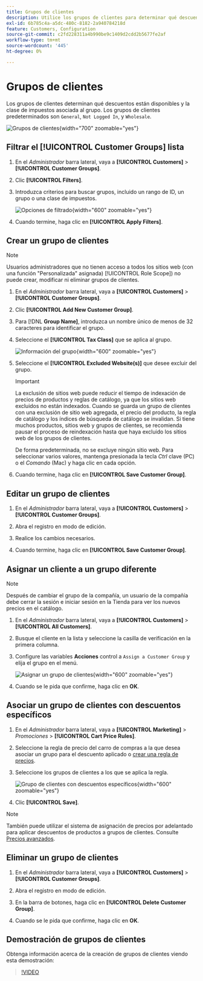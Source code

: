 ```yaml
---
title: Grupos de clientes
description: Utilice los grupos de clientes para determinar qué descuentos están disponibles para los clientes asignados a un grupo y la clase de impuestos asociada al grupo.
exl-id: 6b785c4a-a5dc-480c-8182-2a940784218d
feature: Customers, Configuration
source-git-commit: c2fd228311a4b990be9c1409d2cdd2b5677fe2af
workflow-type: tm+mt
source-wordcount: '445'
ht-degree: 0%

---
```


# Grupos de clientes

Los grupos de clientes determinan qué descuentos están disponibles y la clase de impuestos asociada al grupo. Los grupos de clientes predeterminados son `General`, `Not Logged In`, y `Wholesale`.

![Grupos de clientes](assets/customer-groups.png){width="700" zoomable="yes"}

## Filtrar el [!UICONTROL Customer Groups] lista

1. En el _Administrador_ barra lateral, vaya a **[!UICONTROL Customers]** > **[!UICONTROL Customer Groups]**.

1. Clic **[!UICONTROL Filters]**.

1. Introduzca criterios para buscar grupos, incluido un rango de ID, un grupo o una clase de impuestos.

   ![Opciones de filtrado](assets/groups-filters.png){width="600" zoomable="yes"}

1. Cuando termine, haga clic en **[!UICONTROL Apply Filters]**.

## Crear un grupo de clientes

>[!NOTE]
>
>Usuarios administradores que no tienen acceso a todos los sitios web (con una función &quot;Personalizada&quot; asignada) [!UICONTROL Role Scope]) no puede crear, modificar ni eliminar grupos de clientes.

1. En el _Administrador_ barra lateral, vaya a **[!UICONTROL Customers]** > **[!UICONTROL Customer Groups]**.

1. Clic **[!UICONTROL Add New Customer Group]**.

1. Para [!DNL **Group Name]**, introduzca un nombre único de menos de 32 caracteres para identificar el grupo.

1. Seleccione el **[!UICONTROL Tax Class]** que se aplica al grupo.

   ![Información del grupo](assets/group-information.png){width="600" zoomable="yes"}

1. Seleccione el **[!UICONTROL Excluded Website(s)]** que desee excluir del grupo.

   >[!IMPORTANT]
   >
   >La exclusión de sitios web puede reducir el tiempo de indexación de precios de productos y reglas de catálogo, ya que los sitios web excluidos no están indexados. Cuando se guarda un grupo de clientes con una exclusión de sitio web agregada, el precio del producto, la regla de catálogo y los índices de búsqueda de catálogo se invalidan. Si tiene muchos productos, sitios web y grupos de clientes, se recomienda pausar el proceso de reindexación hasta que haya excluido los sitios web de los grupos de clientes.

   De forma predeterminada, no se excluye ningún sitio web. Para seleccionar varios valores, mantenga presionada la tecla _Ctrl_ clave (PC) o el _Comando_ (Mac) y haga clic en cada opción.

1. Cuando termine, haga clic en **[!UICONTROL Save Customer Group]**.

## Editar un grupo de clientes

1. En el _Administrador_ barra lateral, vaya a **[!UICONTROL Customers]** > **[!UICONTROL Customer Groups]**.

1. Abra el registro en modo de edición.

1. Realice los cambios necesarios.

1. Cuando termine, haga clic en **[!UICONTROL Save Customer Group]**.

## Asignar un cliente a un grupo diferente

>[!NOTE]
>
>Después de cambiar el grupo de la compañía, un usuario de la compañía debe cerrar la sesión e iniciar sesión en la Tienda para ver los nuevos precios en el catálogo.

1. En el _Administrador_ barra lateral, vaya a **[!UICONTROL Customers]** > **[!UICONTROL All Customers]**.

1. Busque el cliente en la lista y seleccione la casilla de verificación en la primera columna.

1. Configure las variables **Acciones** control a `Assign a Customer Group` y elija el grupo en el menú.

   ![Asignar un grupo de clientes](assets/group-assign.png){width="600" zoomable="yes"}

1. Cuando se le pida que confirme, haga clic en **OK**.

## Asociar un grupo de clientes con descuentos específicos

1. En el _Administrador_ barra lateral, vaya a **[!UICONTROL Marketing]** > _Promociones_ > **[!UICONTROL Cart Price Rules]**.

1. Seleccione la regla de precio del carro de compras a la que desea asociar un grupo para el descuento aplicado o [crear una regla de precios](../merchandising-promotions/price-rules-catalog.md).

1. Seleccione los grupos de clientes a los que se aplica la regla.

   ![Grupo de clientes con descuentos específicos](assets/group-discount.png){width="600" zoomable="yes"}

1. Clic **[!UICONTROL Save]**.

>[!NOTE]
>
> También puede utilizar el sistema de asignación de precios por adelantado para aplicar descuentos de productos a grupos de clientes. Consulte [Precios avanzados](../catalog/product-price-group.md).

## Eliminar un grupo de clientes

1. En el _Administrador_ barra lateral, vaya a **[!UICONTROL Customers]** > **[!UICONTROL Customer Groups]**.

1. Abra el registro en modo de edición.

1. En la barra de botones, haga clic en **[!UICONTROL Delete Customer Group]**.

1. Cuando se le pida que confirme, haga clic en **OK**.

## Demostración de grupos de clientes

Obtenga información acerca de la creación de grupos de clientes viendo esta demostración:

>[!VIDEO](https://video.tv.adobe.com/v/343660/?quality=12)
